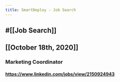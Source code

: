 ```yaml
---
title: SmartDeploy - Job Search
---
```


## #[[Job Search]]

## 

## [[October 18th, 2020]]
### Marketing Coordinator
#### https://www.linkedin.com/jobs/view/2150924943
